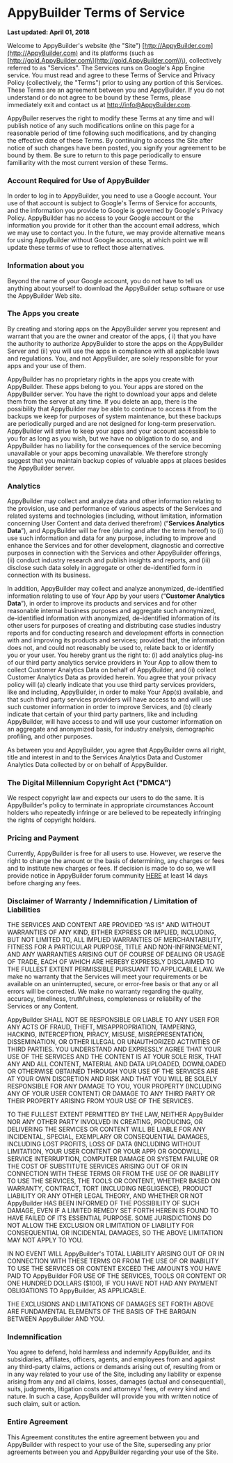 # AppyBuilder Terms of Service

**Last updated: April 01, 2018**

Welcome to AppyBuilder's website \(the "Site"\) [http://AppyBuilder.com](http://AppyBuilder.com) and its platforms \(such as [http://gold.AppyBuilder.com\](http://gold.AppyBuilder.com\)\), collectively referred to as "Services". The Services runs on Google's App Engine service. You must read and agree to these Terms of Service and Privacy Policy \(collectively, the "Terms"\) prior to using any portion of this Services. These Terms are an agreement between you and AppyBuilder. If you do not understand or do not agree to be bound by these Terms, please immediately exit and contact us at [http://info@AppyBuilder.com](http://info@AppyBuilder.com).

AppyBuiler reserves the right to modify these Terms at any time and will publish notice of any such modifications online on this page for a reasonable period of time following such modifications, and by changing the effective date of these Terms. By continuing to access the Site after notice of such changes have been posted, you signify your agreement to be bound by them. Be sure to return to this page periodically to ensure familiarity with the most current version of these Terms.

### Account Required for Use of AppyBuilder

In order to log in to AppyBuilder, you need to use a Google account. Your use of that account is subject to Google's Terms of Service for accounts, and the information you provide to Google is governed by Google's Privacy Policy. AppyBuilder has no access to your Google account or the information you provide for it other than the account email address, which we may use to contact you. In the future, we may provide alternative means for using AppyBuilder without Google accounts, at which point we will update these terms of use to reflect those alternatives.

### Information about you

Beyond the name of your Google account, you do not have to tell us anything about yourself to download the AppyBuilder setup software or use the AppyBuilder Web site.

### The Apps you create

By creating and storing apps on the AppyBuilder server you represent and warrant that you are the owner and creator of the apps, \( i\) that you have the authority to authorize AppyBuilder to store the apps on the AppyBuilder Server and \(ii\) you will use the apps in compliance with all applicable laws and regulations. You, and not AppyBuilder, are solely responsible for your apps and your use of them.

AppyBuilder has no proprietary rights in the apps you create with AppyBuilder. These apps belong to you. Your apps are stored on the AppyBuilder server. You have the right to download your apps and delete them from the server at any time. If you delete an app, there is the possibility that AppyBuilder may be able to continue to access it from the backups we keep for purposes of system maintenance, but these backups are periodically purged and are not designed for long-term preservation. AppyBuilder will strive to keep your apps and your account accessible to you for as long as you wish, but we have no obligation to do so, and AppyBuilder has no liability for the consequences of the service becoming unavailable or your apps becoming unavailable. We therefore strongly suggest that you maintain backup copies of valuable apps at places besides the AppyBuilder server.

### Analytics

AppyBuilder may collect and analyze data and other information relating to the provision, use and performance of various aspects of the Services and related systems and technologies \(including, without limitation, information concerning User Content and data derived therefrom\) \(“**Services Analytics Data**”\), and AppyBuilder will be free \(during and after the term hereof\) to \(i\) use such information and data for any purpose, including to improve and enhance the Services and for other development, diagnostic and corrective purposes in connection with the Services and other AppyBuilder offerings, \(ii\) conduct industry research and publish insights and reports, and \(iii\) disclose such data solely in aggregate or other de-identified form in connection with its business.

In addition, AppyBuilder may collect and analyze anonymized, de-identified information relating to use of Your App by your users \(“**Customer Analytics Data**”\), in order to improve its products and services and for other reasonable internal business purposes and aggregate such anonymized, de-identified information with anonymized, de-identified information of its other users for purposes of creating and distributing case studies industry reports and for conducting research and development efforts in connection with and improving its products and services; provided that, the information does not, and could not reasonably be used to, relate back to or identify you or your user. You hereby grant us the right to: \(i\) add analytics plug-ins of our third party analytics service providers in Your App to allow them to collect Customer Analytics Data on behalf of AppyBuilder, and \(ii\) collect Customer Analytics Data as provided herein. You agree that your privacy policy will \(a\) clearly indicate that you use third party services providers, like and including, AppyBuilder, in order to make Your App\(s\) available, and that such third party services providers will have access to and will use such customer information in order to improve Services, and \(b\) clearly indicate that certain of your third party partners, like and including AppyBuilder, will have access to and will use your customer information on an aggregate and anonymized basis, for industry analysis, demographic profiling, and other purposes.

As between you and AppyBuilder, you agree that AppyBuilder owns all right, title and interest in and to the Services Analytics Data and Customer Analytics Data collected by or on behalf of AppyBuilder.



### The Digital Millennium Copyright Act \("DMCA"\)

We respect copyright law and expects our users to do the same. It is AppyBuilder's policy to terminate in appropriate circumstances Account holders who repeatedly infringe or are believed to be repeatedly infringing the rights of copyright holders. 

### Pricing and Payment

Currently, AppyBuilder is free for all users to use. However, we reserve the right to change the amount or the basis of determining, any charges or fees and to institute new charges or fees. If decision is made to do so, we will provide notice in AppyBuilder forum community [HERE](http://Community.AppyBuilder.com) at least 14 days before charging any fees.

### Disclaimer of Warranty / Indemnification / Limitation of Liabilities

THE SERVICES AND CONTENT ARE PROVIDED “AS IS” AND WITHOUT WARRANTIES OF ANY KIND, EITHER EXPRESS OR IMPLIED, INCLUDING, BUT NOT LIMITED TO, ALL IMPLIED WARRANTIES OF MERCHANTABILITY, FITNESS FOR A PARTICULAR PURPOSE, TITLE AND NON-INFRINGEMENT, AND ANY WARRANTIES ARISING OUT OF COURSE OF DEALING OR USAGE OF TRADE, EACH OF WHICH ARE HEREBY EXPRESSLY DISCLAIMED TO THE FULLEST EXTENT PERMISSIBLE PURSUANT TO APPLICABLE LAW. We make no warranty that the Services will meet your requirements or be available on an uninterrupted, secure, or error-free basis or that any or all errors will be corrected. We make no warranty regarding the quality, accuracy, timeliness, truthfulness, completeness or reliability of the Services or any Content.

AppyBuilder SHALL NOT BE RESPONSIBLE OR LIABLE TO ANY USER FOR ANY ACTS OF FRAUD, THEFT, MISAPPROPRIATION, TAMPERING, HACKING, INTERCEPTION, PIRACY, MISUSE, MISREPRESENTATION, DISSEMINATION, OR OTHER ILLEGAL OR UNAUTHORIZED ACTIVITIES OF THIRD PARTIES. YOU UNDERSTAND AND EXPRESSLY AGREE THAT YOUR USE OF THE SERVICES AND THE CONTENT IS AT YOUR SOLE RISK, THAT ANY AND ALL CONTENT, MATERIAL AND DATA UPLOADED, DOWNLOADED OR OTHERWISE OBTAINED THROUGH YOUR USE OF THE SERVICES ARE AT YOUR OWN DISCRETION AND RISK AND THAT YOU WILL BE SOLELY RESPONSIBLE FOR ANY DAMAGE TO YOU, YOUR PROPERTY \(INCLUDING ANY OF YOUR USER CONTENT\) OR DAMAGE TO ANY THIRD PARTY OR THEIR PROPERTY ARISING FROM YOUR USE OF THE SERVICES.

TO THE FULLEST EXTENT PERMITTED BY THE LAW, NEITHER AppyBuilder NOR ANY OTHER PARTY INVOLVED IN CREATING, PRODUCING, OR DELIVERING THE SERVICES OR CONTENT WILL BE LIABLE FOR ANY INCIDENTAL, SPECIAL, EXEMPLARY OR CONSEQUENTIAL DAMAGES, INCLUDING LOST PROFITS, LOSS OF DATA \(INCLUDING WITHOUT LIMITATION, YOUR USER CONTENT OR YOUR APP\) OR GOODWILL, SERVICE INTERRUPTION, COMPUTER DAMAGE OR SYSTEM FAILURE OR THE COST OF SUBSTITUTE SERVICES ARISING OUT OF OR IN CONNECTION WITH THESE TERMS OR FROM THE USE OF OR INABILITY TO USE THE SERVICES, THE TOOLS OR CONTENT, WHETHER BASED ON WARRANTY, CONTRACT, TORT \(INCLUDING NEGLIGENCE\), PRODUCT LIABILITY OR ANY OTHER LEGAL THEORY, AND WHETHER OR NOT AppyBuilder HAS BEEN INFORMED OF THE POSSIBILITY OF SUCH DAMAGE, EVEN IF A LIMITED REMEDY SET FORTH HEREIN IS FOUND TO HAVE FAILED OF ITS ESSENTIAL PURPOSE. SOME JURISDICTIONS DO NOT ALLOW THE EXCLUSION OR LIMITATION OF LIABILITY FOR CONSEQUENTIAL OR INCIDENTAL DAMAGES, SO THE ABOVE LIMITATION MAY NOT APPLY TO YOU.

IN NO EVENT WILL AppyBuilder's TOTAL LIABILITY ARISING OUT OF OR IN CONNECTION WITH THESE TERMS OR FROM THE USE OF OR INABILITY TO USE THE SERVICES OR CONTENT EXCEED THE AMOUNTS YOU HAVE PAID TO AppyBuilder FOR USE OF THE SERVICES, TOOLS OR CONTENT OR ONE HUNDRED DOLLARS \($100\), IF YOU HAVE NOT HAD ANY PAYMENT OBLIGATIONS TO AppyBuilder, AS APPLICABLE.

THE EXCLUSIONS AND LIMITATIONS OF DAMAGES SET FORTH ABOVE ARE FUNDAMENTAL ELEMENTS OF THE BASIS OF THE BARGAIN BETWEEN AppyBuilder AND YOU.

### Indemnification

You agree to defend, hold harmless and indemnify AppyBuilder, and its subsidiaries, affiliates, officers, agents, and employees from and against any third-party claims, actions or demands arising out of, resulting from or in any way related to your use of the Site, including any liability or expense arising from any and all claims, losses, damages \(actual and consequential\), suits, judgments, litigation costs and attorneys' fees, of every kind and nature. In such a case, AppyBuilder will provide you with written notice of such claim, suit or action.

### Entire Agreement

This Agreement constitutes the entire agreement between you and AppyBuilder with respect to your use of the Site, superseding any prior agreements between you and AppyBuilder regarding your use of the Site.


